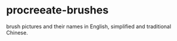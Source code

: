 # procreeate-brushes
brush pictures and their names in English, simplified and traditional Chinese.
